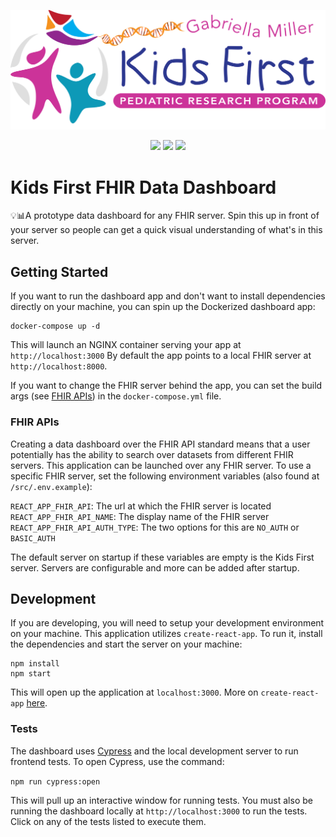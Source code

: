 <p align="center">
  <img src="public/fhir-data-dashboard.svg" alt="FHIR Data Dashboard logo" width="660px">
</p>
<p align="center">
  <a href="https://github.com/kids-first/kf-ui-fhir-data-dashboard/blob/master/LICENSE"><img src="https://img.shields.io/github/license/kids-first/kf-ui-fhir-data-dashboard.svg?style=for-the-badge"></a>
  <a href="https://circleci.com/gh/kids-first/kf-ui-fhir-data-dashboard"><img src="https://img.shields.io/circleci/project/github/kids-first/kf-ui-fhir-data-dashboard.svg?style=for-the-badge"></a>
  <a href="https://codecov.io/gh/kids-first/kf-ui-fhir-data-dashboard"><img src="https://img.shields.io/codecov/c/gh/kids-first/kf-ui-fhir-data-dashboard?style=for-the-badge"></a>
</p>

# Kids First FHIR Data Dashboard

💡📊A prototype data dashboard for any FHIR server. Spin this up in front of your server so people can get a quick visual understanding of what's in this server.

## Getting Started

If you want to run the dashboard app and don't want to install
dependencies directly on your machine, you can spin up the Dockerized dashboard
app:

```shell
docker-compose up -d
```

This will launch an NGINX container serving your app at `http://localhost:3000`
By default the app points to a local FHIR server at `http://localhost:8000`.

If you want to change the FHIR server behind the app, you can set the build args
(see [FHIR APIs](#FHIR-APIs)) in the `docker-compose.yml` file.

### FHIR APIs

Creating a data dashboard over the FHIR API standard means that a user potentially
has the ability to search over datasets from different FHIR servers.
This application can be launched over any FHIR server. To use a specific FHIR
server, set the following environment variables
(also found at `/src/.env.example`):

`REACT_APP_FHIR_API`: The url at which the FHIR server is located<br>
`REACT_APP_FHIR_API_NAME`: The display name of the FHIR server<br>
`REACT_APP_FHIR_API_AUTH_TYPE`: The two options for this are `NO_AUTH` or `BASIC_AUTH`

The default server on startup if these variables are empty is the Kids First server.
Servers are configurable and more can be added after startup.

## Development

If you are developing, you will need to setup your development
environment on your machine. This application utilizes `create-react-app`.
To run it, install the dependencies and start the server on your machine:

```
npm install
npm start
```

This will open up the application at `localhost:3000`.
More on `create-react-app` [here](https://reactjs.org/docs/create-a-new-react-app.html).

### Tests

The dashboard uses [Cypress](https://www.cypress.io/) and the local development server to run frontend tests. To open Cypress, use the command:

`npm run cypress:open`

This will pull up an interactive window for running tests. You must also be running the dashboard locally at `http://localhost:3000` to run the tests. Click on any of the tests listed to execute them.
